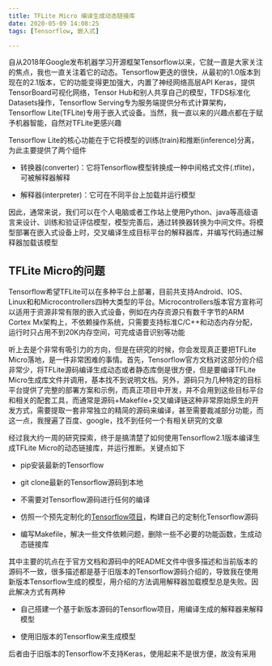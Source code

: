 ```yaml
---
title: TFLite Micro 编译生成动态链接库
date: 2020-05-09 14:08:25
tags: [Tensorflow, 嵌入式]

---
```


自从2018年Google发布机器学习开源框架Tensorflow以来，它就一直是大家关注的焦点，我也一直关注着它的动态。Tensorflow更迭的很快，从最初的1.0版本到现在的2.1版本，它的功能变得更加强大，内置了神经网络高层API Keras，提供TensorBoard可视化网络，Tensor Hub和别人共享自己的模型，TFDS标准化Datasets操作，Tensorflow Serving专为服务端提供分布式计算架构，Tensorflow Lite(TFLite)专用于嵌入式设备。当然，我一直以来的兴趣点都在于赋予机器智能，自然对TFLite更感兴趣

Tensorflow Lite的核心功能在于它将模型的训练(train)和推断(inference)分离，为此主要提供了两个组件

- 转换器(converter)：它将Tensorflow模型转换成一种中间格式文件(.tflite)，可被解释器解释

- 解释器(interpreter)：它可在不同平台上加载并运行模型

因此，通常来说，我们可以在个人电脑或者工作站上使用Python、java等高级语言来设计、训练和验证评估模型，模型完善后，通过转换器转换为中间文件。将模型部署在嵌入式设备上时，交叉编译生成目标平台的解释器库，并编写代码通过解释器加载该模型

## TFLite Micro的问题

Tensorflow希望TFLite可以在多种平台上部署，目前共支持Android、IOS、Linux和和Microcontrollers四种大类型的平台。Microcontrollers版本官方宣称可以适用于资源非常有限的嵌入式设备，例如在内存资源只有数千字节的ARM Cortex Mx架构上，不依赖操作系统，只需要支持标准C/C++和动态内存分配，运行时只占用不到20K内存空间，可完成语音识别等功能

听上去是个非常有吸引力的方向，但是在研究的时候，你会发现真正要把TFLite Micro落地，是一件非常困难的事情。首先，Tensorflow官方文档对这部分的介绍非常少，将TFLite源码编译生成动态或者静态库倒是很方便，但是要编译TFLite Micro生成库文件并调用，基本找不到说明文档。另外，源码只为几种特定的目标平台提供了完整的部署方案和示例，而真正项目中开发，并不会用到这些目标平台和相关的配套工具，而通常是源码+Makefile+交叉编译链这种非常原始原生的开发方式，需要提取一套非常独立的精简的源码来编译，甚至需要裁减部分功能，而这一点，我搜遍了百度、google，找不到任何一个有相关研究的文章

经过我大约一周的研究探索，终于是搞清楚了如何使用Tensorflow2.1版本编译生成TFLite Micro的动态链接库，并运行推断。关键点如下

- pip安装最新的Tensorflow

- git clone最新的Tensorflow源码到本地

- 不需要对Tensorflow源码进行任何的编译

- 仿照一个预先定制化的[Tensorflow项目](%5Bhttps://drive.google.com/file/d/1cawEQAkqquK_SO4crReDYqf_v7yAwOY8/view%5D(https://drive.google.com/file/d/1cawEQAkqquK_SO4crReDYqf_v7yAwOY8/view))，构建自己的定制化Tensorflow源码

- 编写Makefile，解决一些文件依赖问题，删除一些不必要的功能函数，生成动态链接库

其中主要的坑点在于官方文档和源码中的README文件中很多描述和当前版本的源码不一致，很多描述都是基于旧版本的Tensorflow源码介绍的，导致我在使用新版本Tensorflow生成的模型，用介绍的方法调用解释器加载模型总是失败。因此解决方式有两种

- 自己搭建一个基于新版本源码的Tensorflow项目，用编译生成的解释器来解释模型

- 使用旧版本的Tensorflow来生成模型

后者由于旧版本的Tensorflow不支持Keras，使用起来不是很方便，故没有采用
